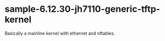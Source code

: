 # sample-6.12.30-jh7110-generic-tftp-kernel
Basically a mainline kernel with ethernet and nftables.
